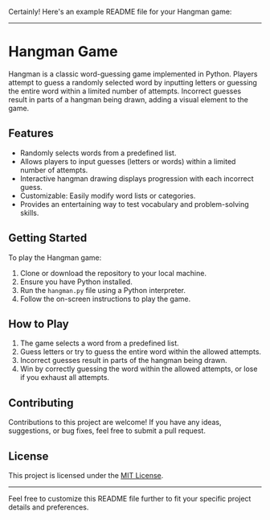 Certainly! Here's an example README file for your Hangman game:

---

# Hangman Game

Hangman is a classic word-guessing game implemented in Python. Players attempt to guess a randomly selected word by inputting letters or guessing the entire word within a limited number of attempts. Incorrect guesses result in parts of a hangman being drawn, adding a visual element to the game.

## Features

- Randomly selects words from a predefined list.
- Allows players to input guesses (letters or words) within a limited number of attempts.
- Interactive hangman drawing displays progression with each incorrect guess.
- Customizable: Easily modify word lists or categories.
- Provides an entertaining way to test vocabulary and problem-solving skills.

## Getting Started

To play the Hangman game:

1. Clone or download the repository to your local machine.
2. Ensure you have Python installed.
3. Run the `hangman.py` file using a Python interpreter.
4. Follow the on-screen instructions to play the game.

## How to Play

1. The game selects a word from a predefined list.
2. Guess letters or try to guess the entire word within the allowed attempts.
3. Incorrect guesses result in parts of the hangman being drawn.
4. Win by correctly guessing the word within the allowed attempts, or lose if you exhaust all attempts.

## Contributing

Contributions to this project are welcome! If you have any ideas, suggestions, or bug fixes, feel free to submit a pull request.

## License

This project is licensed under the [MIT License](LICENSE).

---

Feel free to customize this README file further to fit your specific project details and preferences.
